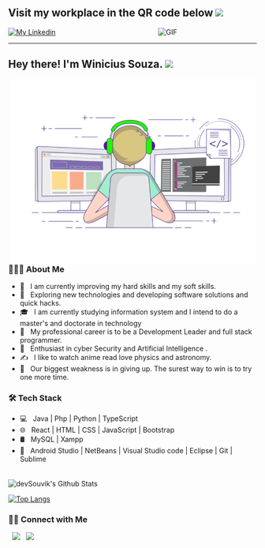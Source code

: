 <h2> Visit my workplace in the QR code below <img src="https://cdn.dribbble.com/users/1876781/screenshots/6169542/web_character.gif" width="50"></h2>
<img align="right" alt="GIF" src="https://media1.giphy.com/media/l0LpCwwuUEfTxGTBSB/giphy.gif" width="200"/>

[![My Linkedin](https://generator-qrcode.vercel.app/api?url=https://www.nvoip.com.br/)](https://www.nvoip.com.br)
<hr></hr>

<h2> Hey there! I'm Winicius Souza. <img src="https://github.com/souvikguria98/souvikguria98/blob/master/Hi.gif" width="25"></h2>
<img align="right" alt="GIF" src="https://raw.githubusercontent.com/devSouvik/devSouvik/master/gif3.gif" width="500"/>

<h3> 👨🏻‍💻 About Me </h3>

- 🔭 &nbsp; I am currently improving my hard skills and my soft skills.
- 🤔 &nbsp; Exploring new technologies and developing software solutions and quick hacks.
- 🎓 &nbsp; I am currently studying information system and I intend to do a master's and doctorate in technology
- 💼 &nbsp; My professional career is to be a Development Leader and full stack programmer.
- 🌱 &nbsp; Enthusiast in cyber Security and Artificial Intelligence .
- ✍️ &nbsp; I like to watch anime read love physics and astronomy.
- 🧠 &nbsp; Our biggest weakness is in giving up. The surest way to win is to try one more time. 

<h3>🛠 Tech Stack</h3>

- 💻 &nbsp; Java | Php | Python | TypeScript
- 🌐 &nbsp; React | HTML | CSS | JavaScript | Bootstrap
- 🛢 &nbsp; MySQL | Xampp
- 🔧 &nbsp; Android Studio | NetBeans | Visual Studio code | Eclipse | Git | Sublime

<br>

<img align="center" src="https://github-readme-stats.vercel.app/api?username=WiniciusNvoip&include_all_commits=true&count_private=true&show_icons=true&line_height=20&title_color=7A7ADB&icon_color=2234AE&text_color=D3D3D3&bg_color=0,000000,130F40" alt="devSouvik's Github Stats">

</br>

[![Top Langs](https://github-readme-stats.vercel.app/api/top-langs/?username=WiniciusNvoip&layout=compact&text_color=daf7dc&bg_color=151515)](https://github.com/devSouvik/github-readme-stats)

<h3> 🤝🏻 Connect with Me </h3>  
&nbsp; <a href="https://www.linkedin.com/in/winicius-dev/" target="_blank" rel="noopener noreferrer"><img src="https://img.icons8.com/plasticine/100/000000/linkedin.png" width="50" /></a>
&nbsp; <a href="winiciussouzadev@gmail.com" target="_blank" rel="noopener noreferrer"><img src="https://img.icons8.com/plasticine/100/000000/gmail.png"  width="50" /></a>
</p>
